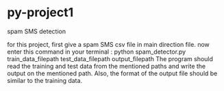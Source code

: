 # py-project1
spam SMS detection


for this project, first give a spam SMS csv file in main direction file.
now enter this command in your terminal : python spam_detector.py train_data_filepath test_data_filepath output_filepath
The program should read the training and test data from the mentioned paths and write the output on the mentioned path.
Also, the format of the output file should be similar to the training data.
